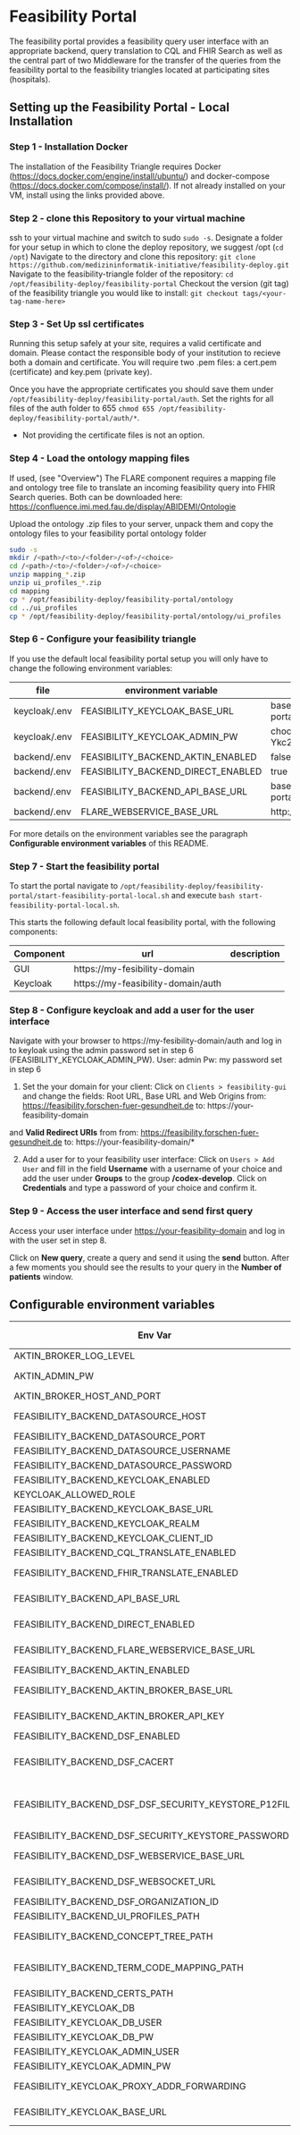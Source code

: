 # Feasibility Portal

The feasibility portal provides a feasibility query user interface with an appropriate backend, query translation to CQL and FHIR Search as well as 
the central part of two Middleware for the transfer of the queries from the feasibility portal to the feasibility triangles located at participating sites (hospitals).


## Setting up the Feasibility Portal - Local Installation

### Step 1 - Installation Docker

The installation of the Feasibility Triangle requires Docker (https://docs.docker.com/engine/install/ubuntu/) and docker-compose (https://docs.docker.com/compose/install/).
If not already installed on your VM, install using the links provided above.

### Step 2 - clone this Repository to your virtual machine

ssh to your virtual machine and switch to sudo `sudo -s`.
Designate a folder for your setup in which to clone the deploy repository, we suggest /opt (`cd /opt`)
Navigate to the directory and clone this repository: `git clone https://github.com/medizininformatik-initiative/feasibility-deploy.git`
Navigate to the feasibility-triangle folder of the repository: `cd /opt/feasibility-deploy/feasibility-portal`
Checkout the version (git tag) of the feasibility triangle you would like to install: `git checkout tags/<your-tag-name-here>`

### Step 3 - Set Up ssl certificates

Running this setup safely at your site, requires a valid certificate and domain. Please contact the responsible body of your institution to recieve both a domain and certificate.
You will require two .pem files: a cert.pem (certificate) and key.pem (private key).

Once you have the appropriate certificates you should save them under `/opt/feasibility-deploy/feasibility-portal/auth`.
Set the rights for all files of the auth folder to 655 `chmod 655 /opt/feasibility-deploy/feasibility-portal/auth/*`.  

- Not providing the certificate files is not an option.

### Step 4 - Load the ontology mapping files

If used, (see "Overview") The FLARE component requires a mapping file and ontology tree file to translate an incoming feasibility query into FHIR Search queries.
Both can be downloaded here: https://confluence.imi.med.fau.de/display/ABIDEMI/Ontologie

Upload the ontology .zip files to your server, unpack them and copy the ontology files to your feasibility portal ontology folder

```bash
sudo -s
mkdir /<path>/<to>/<folder>/<of>/<choice>
cd /<path>/<to>/<folder>/<of>/<choice>
unzip mapping_*.zip
unzip ui_profiles_*.zip
cd mapping
cp * /opt/feasibility-deploy/feasibility-portal/ontology
cd ../ui_profiles
cp * /opt/feasibility-deploy/feasibility-portal/ontology/ui_profiles
```

### Step 6 - Configure your feasibility triangle

If you use the default local feasibility portal setup you will only have to change the following environment variables:

| file | environment variable | value for local setup |
|--|--|--|
|keycloak/.env|FEASIBILITY_KEYCLOAK_BASE_URL| base-url-of-your-local-feasibility-portal/auth |
|keycloak/.env|FEASIBILITY_KEYCLOAK_ADMIN_PW| choose a secure password here e.g. Ykc2PINWatNqL5Wq,OIxFz1Sv3dzmQ2|
|backend/.env|FEASIBILITY_BACKEND_AKTIN_ENABLED|false|
|backend/.env|FEASIBILITY_BACKEND_DIRECT_ENABLED|true|
|backend/.env|FEASIBILITY_BACKEND_API_BASE_URL|base-url-of-your-local-feasibility-portal/api|
|backend/.env|FLARE_WEBSERVICE_BASE_URL|http://flare:8080|

For more details on the environment variables see the paragraph **Configurable environment variables** of this README.

### Step 7 - Start the feasibility portal

To start the portal navigate to `/opt/feasibility-deploy/feasibility-portal/start-feasibility-portal-local.sh` and
execute `bash start-feasibility-portal-local.sh`.

This starts the following default local feasibility portal, with the following components:

|Component|url|description|
|--|--|--|
|GUI|https://my-fesibility-domain||
|Keycloak|https://my-feasibility-domain/auth||


### Step 8 - Configure keycloak and add a user for the user interface

Navigate with your browser to https://my-fesibility-domain/auth
and log in to keyloak using the admin password set in step 6 (FEASIBILITY_KEYCLOAK_ADMIN_PW).
User: admin
Pw: my password set in step 6

1. Set the your domain for your client:
Click on `Clients > feasibility-gui` and change the fields: Root URL, Base URL and Web Origins
from: https://feasibility.forschen-fuer-gesundheit.de
to: https://your-feasibility-domain

and **Valid Redirect URIs**
from 
from: https://feasibility.forschen-fuer-gesundheit.de
to: https://your-feasibility-domain/*

2. Add a user for to your feasibility user interface:
Click on `Users > Add User` and fill in the field **Username** with a username of your choice and add the user under **Groups** to the group **/codex-develop**. 
Click on **Credentials** and type a password of your choice and confirm it.

### Step 9 - Access the user interface and send first query

Access your user interface under <https://your-feasibility-domain> and log in with the user set in step 8.

Click on **New query**, create a query and send it using the **send** button.
After a few moments you should see the results to your query in the **Number of patients** window.


## Configurable environment variables


|Env Var|Description|Default|Possible values|Component|
|--|--|--|--|--|
|AKTIN_BROKER_LOG_LEVEL|Log level of the Aktin broker|INFO||AKTIN|
|AKTIN_ADMIN_PW|password for the web admin of the AKTIN broker Admin is accessible via: http://localhost:AKTIN_BROKER_HOST_AND_PORT/admin/html/index.html|changeme||AKTIN|
|AKTIN_BROKER_HOST_AND_PORT|Aktin broker Docker port |127.0.0.1:8080||AKTIN|
|FEASIBILITY_BACKEND_DATASOURCE_HOST|backend database host|feasibility-gui-backend-db||BACKEND|
|FEASIBILITY_BACKEND_DATASOURCE_PORT|backend database port|5432||BACKEND|
|FEASIBILITY_BACKEND_DATASOURCE_USERNAME|backend database username|guidbuser||BACKEND|
|FEASIBILITY_BACKEND_DATASOURCE_PASSWORD|backend database password|guidbpw||BACKEND|
|FEASIBILITY_BACKEND_KEYCLOAK_ENABLED|whether or not keycloak is enabled for the backend|true||BACKEND|
|KEYCLOAK_ALLOWED_ROLE|The keycloak role required to access the backend|FEASIBILITY_USER||BACKEND|
|FEASIBILITY_BACKEND_KEYCLOAK_BASE_URL|the url the backend uses to access keycloak|http://keycloak:8080||BACKEND|
|FEASIBILITY_BACKEND_KEYCLOAK_REALM|the realm the backend uses within keyloak|codex-develop||BACKEND|
|FEASIBILITY_BACKEND_KEYCLOAK_CLIENT_ID|the id of the keyloak client for the backend|feasibility-gui||BACKEND|
|FEASIBILITY_BACKEND_CQL_TRANSLATE_ENABLED|enables CQL translation|true||BACKEND|
|FEASIBILITY_BACKEND_FHIR_TRANSLATE_ENABLED|enables FHIR Search translation. This is only required if a site has their own FLARE component it wishes to use|false||BACKEND|
|FEASIBILITY_BACKEND_API_BASE_URL|the api url of the backend. If using an nginx this url should be the url of the nginx, which forwards to the backend|https://localhost/api/||BACKEND|
|FEASIBILITY_BACKEND_DIRECT_ENABLED|enables the direct broker. This connects the backend directly to flare and is only meant to be used for a local installation|false||BACKEND|
|FEASIBILITY_BACKEND_FLARE_WEBSERVICE_BASE_URL|the url of the flare component the backend should connect to when using the direct broker|http://flare:8080||BACKEND|
|FEASIBILITY_BACKEND_AKTIN_ENABLED|enables the aktin broker|false||BACKEND|
|FEASIBILITY_BACKEND_AKTIN_BROKER_BASE_URL|aktin broker base url|http://aktin-broker:8080/broker/||BACKEND|
|FEASIBILITY_BACKEND_AKTIN_BROKER_API_KEY|aktin broker admin api key. The backend needs admin access as it requires permission to post new queries to the broker|xxxApiKeyAdmin123||BACKEND|
|FEASIBILITY_BACKEND_DSF_ENABLED|enables the dsf|false||BACKEND|
|FEASIBILITY_BACKEND_DSF_CACERT||/opt/codex-feasibility-security/ca.pem||BACKEND|
|FEASIBILITY_BACKEND_DSF_DSF_SECURITY_KEYSTORE_P12FILE||/opt/codex-feasibility-security/test-user.p12||BACKEND|
|FEASIBILITY_BACKEND_DSF_SECURITY_KEYSTORE_PASSWORD||password||BACKEND|
|FEASIBILITY_BACKEND_DSF_WEBSERVICE_BASE_URL||https://dsf-zars-fhir-proxy/fhir||BACKEND|
|FEASIBILITY_BACKEND_DSF_WEBSOCKET_URL||wss://dsf-zars-fhir-proxy:443/fhir/ws||BACKEND|
|FEASIBILITY_BACKEND_DSF_ORGANIZATION_ID||Test_ZARS||BACKEND|
|FEASIBILITY_BACKEND_UI_PROFILES_PATH|path on host where the backend searches for the ui profiles|../ontology/ui_profiles||BACKEND|
|FEASIBILITY_BACKEND_CONCEPT_TREE_PATH|path on host where the backend looks for the code tree file|../ontology/codex-code-tree.json||BACKEND|
|FEASIBILITY_BACKEND_TERM_CODE_MAPPING_PATH|path on host where the backend looks for the mapping file|../ontology/codex-term-code-mapping.json||BACKEND|
|FEASIBILITY_BACKEND_CERTS_PATH||../dsf-broker/certs||BACKEND|
|FEASIBILITY_KEYCLOAK_DB|keycloak database host|keycloakdb||KEYCLOAK|
|FEASIBILITY_KEYCLOAK_DB_USER|keycloak database username|keycloakdbuser||KEYCLOAK|
|FEASIBILITY_KEYCLOAK_DB_PW|keycloak database password|keycloakdbpw||KEYCLOAK|
|FEASIBILITY_KEYCLOAK_ADMIN_USER|keycloak admin username|admin||KEYCLOAK|
|FEASIBILITY_KEYCLOAK_ADMIN_PW|keycloak admin password|adminpw||KEYCLOAK|
|FEASIBILITY_KEYCLOAK_PROXY_ADDR_FORWARDING|enables proxy forwarding in keyloak, which is required if a proxy like nginx is used|true||KEYCLOAK|
|FEASIBILITY_KEYCLOAK_BASE_URL|the base url used by keyloak. This has to be configured to the nginx url which forwards to keycloak if an nginx is used|https://localhost/auth||KEYCLOAK|